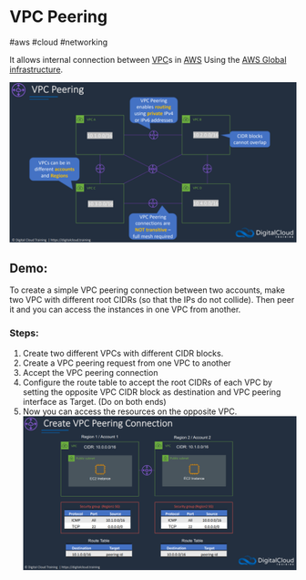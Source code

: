 # VPC Peering
#aws #cloud #networking 


It allows internal connection between [VPC](Cloud%20Computing/AWS/Networking/VPC.md)s in [AWS](Cloud%20Computing/AWS/AWS.md) Using the [AWS Global infrastructure](Cloud%20Computing/AWS/Networking/AWS%20Global%20infrastructure.md). 

![](Attachments/Pasted%20image%2020230305195912.png)


## Demo:

To create a simple VPC peering connection between two accounts, make two VPC with different root CIDRs (so that the IPs do not collide). Then peer it and you can access the instances in one VPC from another.


### Steps:

1. Create two different VPCs with different CIDR blocks.
2. Create a VPC peering request from one VPC to another
3. Accept the VPC peering connection
4. Configure the route table to accept the root CIDRs of each VPC  by setting the opposite VPC CIDR block as destination and VPC peering interface as Target. (Do on both ends)
5. Now you can access the resources on the opposite VPC.
![](Attachments/Pasted%20image%2020230310225715.png)
